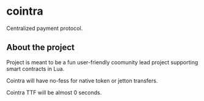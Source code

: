# cointra
Centralized payment protocol.

## About the project

Project is meant to be a fun user-friendly coomunity lead project supporting smart contracts in Lua.

Cointra will have no-fess for native token or jetton transfers.

Cointra TTF will be almost 0 seconds.
